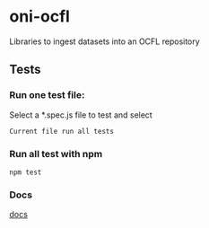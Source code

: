 # oni-ocfl
Libraries to ingest datasets into an OCFL repository

## Tests

### Run one test file:

Select a *.spec.js file to test and select

```
Current file run all tests
```


### Run all test with npm

```
npm test
```

### Docs

[docs](./docs.md)
